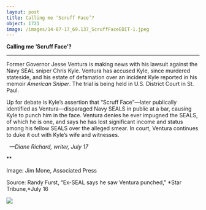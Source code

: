 ```yaml
---
layout: post
title: Calling me ‘Scruff Face’?
object: 1721
image: /images/14-07-17_69.137_ScruffFaceEDIT-1.jpeg
---
```

**Calling me ‘Scruff Face’?**

****

Former Governor Jesse Ventura is making news with his lawsuit against the Navy SEAL sniper Chris Kyle. Ventura has accused Kyle, since murdered stateside, and his estate of defamation over an incident Kyle reported in his memoir *American Sniper*. The trial is being held in U.S. District Court in St. Paul.

Up for debate is Kyle’s assertion that “Scruff Face”—later publically identified as Ventura—disparaged Navy SEALS in public at a bar, causing Kyle to punch him in the face. Ventura denies he ever impugned the SEALS, of which he is one, and says he has lost significant income and status among his fellow SEALS over the alleged smear. In court, Ventura continues to duke it out with Kyle’s wife and witnesses.  

  *—Diane Richard, writer, July 17*

**

Image: Jim Mone, Associated Press

Source: Randy Furst, “Ex-SEAL says he saw Ventura punched,” *Star Tribune,*July 16

![]({{siteurl.base}}/images/14-07-17_69.137_ScruffFaceEDIT-1.jpeg)
